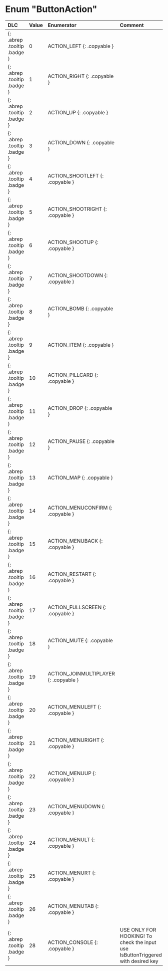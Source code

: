 # Enum "ButtonAction"
|DLC|Value|Enumerator|Comment|
|:--|:--|:--|:--|
|[ ](#){: .abrep .tooltip .badge }|0 |ACTION_LEFT {: .copyable } |  |
|[ ](#){: .abrep .tooltip .badge }|1 |ACTION_RIGHT {: .copyable } |  |
|[ ](#){: .abrep .tooltip .badge }|2 |ACTION_UP {: .copyable } |  |
|[ ](#){: .abrep .tooltip .badge }|3 |ACTION_DOWN {: .copyable } |  |
|[ ](#){: .abrep .tooltip .badge }|4 |ACTION_SHOOTLEFT {: .copyable } |  |
|[ ](#){: .abrep .tooltip .badge }|5 |ACTION_SHOOTRIGHT {: .copyable } |  |
|[ ](#){: .abrep .tooltip .badge }|6 |ACTION_SHOOTUP {: .copyable } |  |
|[ ](#){: .abrep .tooltip .badge }|7 |ACTION_SHOOTDOWN {: .copyable } |  |
|[ ](#){: .abrep .tooltip .badge }|8 |ACTION_BOMB {: .copyable } |  |
|[ ](#){: .abrep .tooltip .badge }|9 |ACTION_ITEM {: .copyable } |  |
|[ ](#){: .abrep .tooltip .badge }|10 |ACTION_PILLCARD {: .copyable } |  |
|[ ](#){: .abrep .tooltip .badge }|11 |ACTION_DROP {: .copyable } |  |
|[ ](#){: .abrep .tooltip .badge }|12 |ACTION_PAUSE {: .copyable } |  |
|[ ](#){: .abrep .tooltip .badge }|13 |ACTION_MAP {: .copyable } |  |
|[ ](#){: .abrep .tooltip .badge }|14 |ACTION_MENUCONFIRM {: .copyable } |  |
|[ ](#){: .abrep .tooltip .badge }|15 |ACTION_MENUBACK {: .copyable } |  |
|[ ](#){: .abrep .tooltip .badge }|16 |ACTION_RESTART {: .copyable } |  |
|[ ](#){: .abrep .tooltip .badge }|17 |ACTION_FULLSCREEN {: .copyable } |  |
|[ ](#){: .abrep .tooltip .badge }|18 |ACTION_MUTE {: .copyable } |  |
|[ ](#){: .abrep .tooltip .badge }|19 |ACTION_JOINMULTIPLAYER {: .copyable } |  |
|[ ](#){: .abrep .tooltip .badge }|20 |ACTION_MENULEFT {: .copyable } |  |
|[ ](#){: .abrep .tooltip .badge }|21 |ACTION_MENURIGHT {: .copyable } |  |
|[ ](#){: .abrep .tooltip .badge }|22 |ACTION_MENUUP {: .copyable } |  |
|[ ](#){: .abrep .tooltip .badge }|23 |ACTION_MENUDOWN {: .copyable } |  |
|[ ](#){: .abrep .tooltip .badge }|24 |ACTION_MENULT {: .copyable } |  |
|[ ](#){: .abrep .tooltip .badge }|25 |ACTION_MENURT {: .copyable } |  |
|[ ](#){: .abrep .tooltip .badge }|26 |ACTION_MENUTAB {: .copyable } |  |
|[ ](#){: .abrep .tooltip .badge }|28 |ACTION_CONSOLE {: .copyable } | USE ONLY FOR HOOKING! To check the input use IsButtonTriggered with desired key <br> |